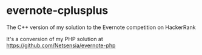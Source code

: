# evernote-cplusplus

The C++ version of my solution to the Evernote competition on HackerRank

It's a conversion of my PHP solution at https://github.com/Netsensia/evernote-php
